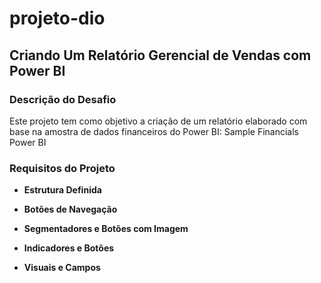 # projeto-dio

## Criando Um Relatório Gerencial de Vendas com Power BI


### Descrição do Desafio
Este projeto tem como objetivo a criação de um relatório elaborado com base na amostra de dados financeiros do Power BI: Sample Financials Power BI

### Requisitos do Projeto

  - **Estrutura Definida**
  
  - **Botões de Navegação**
  
  - **Segmentadores e Botões com Imagem**
  
  - **Indicadores e Botões**
  
  - **Visuais e Campos**
